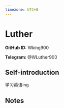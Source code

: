 ```yaml
---
timezone: UTC+8
---
```


# Luther

**GitHub ID:** Wking900

**Telegram:** @WLuther900

## Self-introduction

学习英语ing

## Notes

<!-- Content_START -->


<!-- Content_END -->
